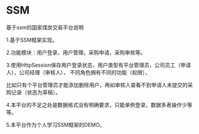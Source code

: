 # SSM
基于ssm的国家煤炭交易平台说明 

1.基于SSM框架实现。 

2.功能模块：用户登录，用户管理，采购申请，采购审核等。 

3.使用HttpSession保存用户登录状态，用户类型有平台管理员，公司员工（申请人），公司经理（审核人）， 不同角色拥有不同的功能（权限），

  比如只有个平台管理员才能添加删除用户，再如审核人查看不到申请人未提交的采购记录（状态为草稿）。 
  
4.本平台的不足之处是数据格式没有明确要求，只能单例登录，数据多表操作少等等。 

5.本平台作为个人学习SSM框架的DEMO。 
